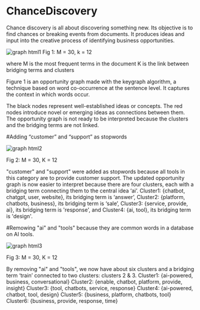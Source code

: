 # ChanceDiscovery
Chance discovery is all about discovering something new. Its objective is to find chances or breaking events from documents. It produces ideas and input into the creative process of identifying business opportunities.


![graph html1](https://github.com/abibatoki/ChanceDiscovery/assets/149620766/362ec3c3-4c10-4433-90dc-fe97c72087a7)
Fig 1: M = 30, k = 12

where M is the most frequent terms in the document
K is the link between bridging terms and clusters

Figure 1 is an opportunity graph made with the keygraph algorithm, a technique based on word co-occurrence at the sentence level. It captures the context in which words occur.

The black nodes represent well-established ideas or concepts. The red nodes introduce novel or emerging ideas as connections between them.
The opportunity graph is not ready to be interpreted because the clusters and the bridging terms are not linked.

#Adding “customer” and “support” as stopwords

![graph html2](https://github.com/abibatoki/ChanceDiscovery/assets/149620766/23088ec1-2543-4bb3-a2f3-04fc0d0129f3)

Fig 2: M = 30, K = 12

"customer" and "support" were added as stopwords because all tools in this category are to provide customer support.
The updated opportunity graph is now easier to interpret because there are four clusters, each with a bridging term connecting them to the central idea ‘ai’. Cluster1: {chatbot, chatgpt, user, website}, its bridging term is ‘answer’, Cluster2: {platform, chatbots,
business}, its bridging term is ‘sale’, Cluster3: {service, provide, ai}, its bridging term is 'response', and Cluster4: {ai, tool}, its bridging term is 'design'.

#Remowing "ai" and "tools" because they are common words in a database on AI tools.


![graph html3](https://github.com/abibatoki/ChanceDiscovery/assets/149620766/7f6fbe99-3be8-4a13-bd9c-3f08cdd2dd21)

Fig 3: M = 30, K = 12

By removing "ai" and "tools", we now have about six clusters and a bridging term ‘train’ connected to two clusters: clusters 2 & 3.
Cluster1: {ai-powered, business, conversational}
Cluster2: {enable, chatbot, platform, provide, insight}
Cluster3: {tool, chatbots, service, response}
Cluster4: {ai-powered, chatbot, tool, design}
Cluster5: {business, platform, chatbots, tool}
Cluster6: {business, provide, response, time}



